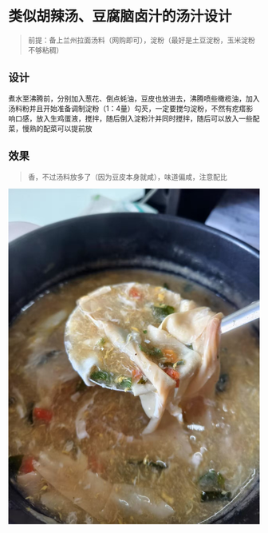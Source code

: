 # 类似胡辣汤、豆腐脑卤汁的汤汁设计

> 前提：备上兰州拉面汤料（网购即可），淀粉（最好是土豆淀粉，玉米淀粉不够粘稠）

## 设计

煮水至沸腾前，分别加入葱花、倒点蚝油，豆皮也放进去，沸腾喷些橄榄油，加入汤料粉并且开始准备调制淀粉（1：4量）勾芡，一定要搅匀淀粉，不然有疙瘩影响口感，放入生鸡蛋液，搅拌，随后倒入淀粉汁并同时搅拌，随后可以放入一些配菜，慢熟的配菜可以提前放


## 效果
> 香，不过汤料放多了（因为豆皮本身就咸），味道偏咸，注意配比

![7](src/7.jpg)